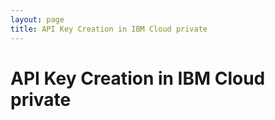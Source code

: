 ```yaml
---
layout: page
title: API Key Creation in IBM Cloud private
---
```


# API Key Creation in IBM Cloud private

